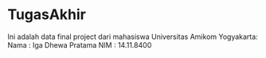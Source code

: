 # TugasAkhir
Ini adalah data final project dari mahasiswa Universitas Amikom Yogyakarta:
Nama : Iga Dhewa Pratama
NIM  : 14.11.8400
